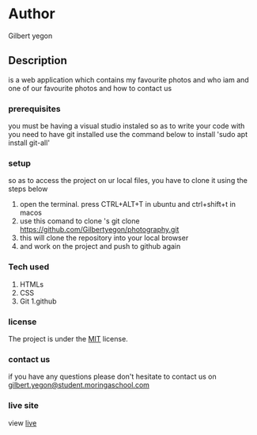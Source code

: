 
# Author
Gilbert yegon
## Description
is a web application which contains my favourite photos and who iam and one of our favourite photos and how to contact us
### prerequisites
you must be having a visual studio instaled so as to write your code with
you need to have git installed
use the command below to install
'sudo apt install git-all'
### setup
so as to access the project on ur local files, you have to clone it using the steps below
1. open the terminal. press CTRL+ALT+T in ubuntu and ctrl+shift+t in macos
2. use this comand to clone 's git clone https://github.com/Gilbertyegon/photography.git
3. this will clone the repository  into your local browser
4. and work on the project and push to github again
### Tech used
1. HTMLs
1. CSS
1. Git
1.github
### license
The project is under the  [MIT](license) license.
### contact us
if you have any questions please don't hesitate to contact us on gilbert.yegon@student.moringaschool.com
### live site 
view [live]( https://lanarokip.github.io/Anitas_kitchen/)
